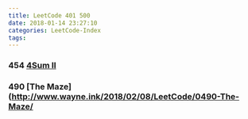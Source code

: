 ```yaml
---
title: LeetCode 401 500
date: 2018-01-14 23:27:10
categories: LeetCode-Index
tags:
---
```


### 454 [4Sum II](http://www.wayne.ink/2018/01/14/LeetCode/0454-4Sum-II/)

### 490 [The Maze](http://www.wayne.ink/2018/02/08/LeetCode/0490-The-Maze/

